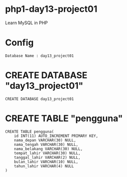 # php1-day13-project01
Learn MySQL in PHP


# Config
	
	Database Name : day13_project01

# CREATE DATABASE "day13_project01"

	CREATE DATABASE day13_project01

# CREATE TABLE "pengguna"

	CREATE TABLE pengguna(
		id INT(11) AUTO_INCREMENT PRIMARY KEY,
	    nama_depan VARCHAR(30) NULL,
	    nama_tengah VARCHAR(30) NULL,
	    nama_belakang VARCHAR(30) NULL,
	    tempat_lahir VARCHAR(30) NULL,
	    tanggal_lahir VARCHAR(2) NULL,
	    bulan_lahir VARCHAR(10) NULL,
	    tahun_lahir VARCHAR(4) NULL
	)

